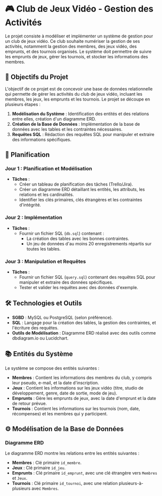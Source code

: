 # 🎮 Club de Jeux Vidéo - Gestion des Activités

Le projet consiste à modéliser et implémenter un système de gestion pour un club de jeux vidéo. Ce club souhaite numériser la gestion de ses activités, notamment la gestion des membres, des jeux vidéo, des emprunts, et des tournois organisés. Le système doit permettre de suivre les emprunts de jeux, gérer les tournois, et stocker les informations des membres.

## 🚀 Objectifs du Projet

L'objectif de ce projet est de concevoir une base de données relationnelle qui permette de gérer les activités du club de jeux vidéo, incluant les membres, les jeux, les emprunts et les tournois. Le projet se découpe en plusieurs étapes :

1. **Modélisation du Système** : Identification des entités et des relations entre elles, création d'un diagramme ERD.
2. **Création de la Base de Données** : Implémentation de la base de données avec les tables et les contraintes nécessaires.
3. **Requêtes SQL** : Rédaction des requêtes SQL pour manipuler et extraire des informations spécifiques.

## 📅 Planification

### Jour 1 : Planification et Modélisation
- **Tâches** :
  - Créer un tableau de planification des tâches (Trello/Jira).
  - Créer un diagramme ERD détaillant les entités, les attributs, les relations et les cardinalités.
  - Identifier les clés primaires, clés étrangères et les contraintes d'intégrité.

### Jour 2 : Implémentation
- **Tâches** :
  - Fournir un fichier SQL (`db.sql`) contenant :
    - La création des tables avec les bonnes contraintes.
    - Un jeu de données d'au moins 20 enregistrements répartis sur toutes les tables.

### Jour 3 : Manipulation et Requêtes
- **Tâches** :
  - Fournir un fichier SQL (`query.sql`) contenant des requêtes SQL pour manipuler et extraire des données spécifiques.
  - Tester et valider les requêtes avec des données d'exemple.

## 🛠️ Technologies et Outils

- **SGBD** : MySQL ou PostgreSQL (selon préférence).
- **SQL** : Langage pour la création des tables, la gestion des contraintes, et l'écriture des requêtes.
- **Outils de Modélisation** : Diagramme ERD réalisé avec des outils comme dbdiagram.io ou Lucidchart.

## 📚 Entités du Système

Le système se compose des entités suivantes :

- **Membres** : Contient les informations des membres du club, y compris leur pseudo, e-mail, et la date d'inscription.
- **Jeux** : Contient les informations sur les jeux vidéo (titre, studio de développement, genre, date de sortie, mode de jeu).
- **Emprunts** : Gère les emprunts de jeux, avec la date d'emprunt et la date de retour prévue.
- **Tournois** : Contient les informations sur les tournois (nom, date, récompenses) et les membres qui y participent.

## ⚙️ Modélisation de la Base de Données

### Diagramme ERD

Le diagramme ERD montre les relations entre les entités suivantes :
- **Membres** : Clé primaire `id_membre`.
- **Jeux** : Clé primaire `id_jeu`.
- **Emprunts** : Clé primaire `id_emprunt`, avec une clé étrangère vers `Membres` et `Jeux`.
- **Tournois** : Clé primaire `id_tournoi`, avec une relation plusieurs-à-plusieurs avec `Membres`.

